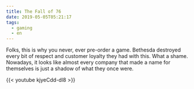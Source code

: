 ```yaml
---
title: The Fall of 76
date: 2019-05-05T05:21:17
tags:
  - gaming
  - en
---
```


Folks, this is why you never, ever pre-order a game. Bethesda destroyed every bit of respect and customer loyalty they had with this. What a shame. Nowadays, it looks like almost every company that made a name for themselves is just a shadow of what they once were.

{{< youtube kjyeCdd-dl8 >}}
